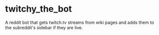 twitchy_the_bot
===============

A reddit bot that gets twitch.tv streams from wiki pages and adds them to the subreddit's sidebar if they are live. 
